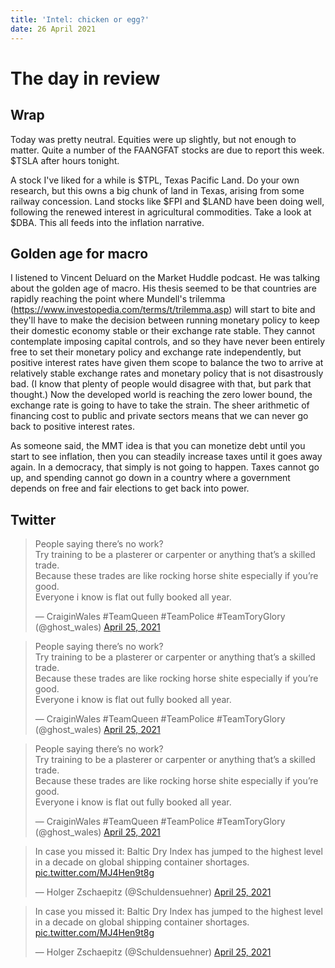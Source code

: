 ```yaml
---
title: 'Intel: chicken or egg?'
date: 26 April 2021
---
```


# The day in review

## Wrap

Today was pretty neutral.
Equities were up slightly, but not enough to matter.
Quite a number of the FAANGFAT stocks are due to report this week. $TSLA after hours tonight.

A stock I've liked for a while is $TPL, Texas Pacific Land. Do your own research, but this owns a big chunk of land in Texas, arising from some railway concession.
Land stocks like $FPI and $LAND have been doing well, following the renewed interest in agricultural commodities. Take a look at $DBA.
This all feeds into the inflation narrative.

## Golden age for macro

I listened to Vincent Deluard on the Market Huddle podcast.
He was talking about the golden age of macro. His thesis seemed to be that countries are rapidly reaching the point where Mundell's trilemma (https://www.investopedia.com/terms/t/trilemma.asp) will start to bite and they'll have to make the decision between running monetary policy to keep their domestic economy stable or their exchange rate stable. They cannot contemplate imposing capital controls, and so they have never been entirely free to set their monetary policy and exchange rate independently, but positive interest rates have given them scope to balance the two to arrive at relatively stable exchange rates and monetary policy that is not disastrously bad.
(I know that plenty of people would disagree with that, but park that thought.) Now the developed world is reaching the zero lower bound, the exchange rate is going to have to take the strain. The sheer arithmetic of financing cost to public and private sectors means that we can never go back to positive interest rates.

As someone said, the MMT idea is that you can monetize debt until you start to see inflation, then you can steadily increase taxes until it goes away again.
In a democracy, that simply is not going to happen. Taxes cannot go up, and spending cannot go down in a country where a government depends on free and fair elections to get back into power.

## Twitter

<blockquote class="twitter-tweet"><p lang="en" dir="ltr">People saying there’s no work?<br>Try training to be a plasterer or carpenter or anything that’s a skilled trade.<br>Because these trades are like rocking horse shite especially if you’re good.<br>Everyone i know is flat out fully booked all year.</p>&mdash; CraiginWales #TeamQueen #TeamPolice #TeamToryGlory (@ghost_wales) <a href="https://twitter.com/ghost_wales/status/1386287519839494144?ref_src=twsrc%5Etfw">April 25, 2021</a></blockquote> <script async src="https://platform.twitter.com/widgets.js" charset="utf-8"></script> 
<blockquote class="twitter-tweet"><p lang="en" dir="ltr">People saying there’s no work?<br>Try training to be a plasterer or carpenter or anything that’s a skilled trade.<br>Because these trades are like rocking horse shite especially if you’re good.<br>Everyone i know is flat out fully booked all year.</p>&mdash; CraiginWales #TeamQueen #TeamPolice #TeamToryGlory (@ghost_wales) <a href="https://twitter.com/ghost_wales/status/1386287519839494144?ref_src=twsrc%5Etfw">April 25, 2021</a></blockquote> <script async src="https://platform.twitter.com/widgets.js" charset="utf-8"></script> 
<blockquote class="twitter-tweet"><p lang="en" dir="ltr">People saying there’s no work?<br>Try training to be a plasterer or carpenter or anything that’s a skilled trade.<br>Because these trades are like rocking horse shite especially if you’re good.<br>Everyone i know is flat out fully booked all year.</p>&mdash; CraiginWales #TeamQueen #TeamPolice #TeamToryGlory (@ghost_wales) <a href="https://twitter.com/ghost_wales/status/1386287519839494144?ref_src=twsrc%5Etfw">April 25, 2021</a></blockquote> <script async src="https://platform.twitter.com/widgets.js" charset="utf-8"></script> 
<blockquote class="twitter-tweet"><p lang="en" dir="ltr">In case you missed it: Baltic Dry Index has jumped to the highest level in a decade on global shipping container shortages. <a href="https://t.co/MJ4Hen9t8g">pic.twitter.com/MJ4Hen9t8g</a></p>&mdash; Holger Zschaepitz (@Schuldensuehner) <a href="https://twitter.com/Schuldensuehner/status/1386401625405894658?ref_src=twsrc%5Etfw">April 25, 2021</a></blockquote> <script async src="https://platform.twitter.com/widgets.js" charset="utf-8"></script> 

<blockquote class="twitter-tweet"><p lang="en" dir="ltr">In case you missed it: Baltic Dry Index has jumped to the highest level in a decade on global shipping container shortages. <a href="https://t.co/MJ4Hen9t8g">pic.twitter.com/MJ4Hen9t8g</a></p>&mdash; Holger Zschaepitz (@Schuldensuehner) <a href="https://twitter.com/Schuldensuehner/status/1386401625405894658?ref_src=twsrc%5Etfw">April 25, 2021</a></blockquote> <script async src="https://platform.twitter.com/widgets.js" charset="utf-8"></script> 